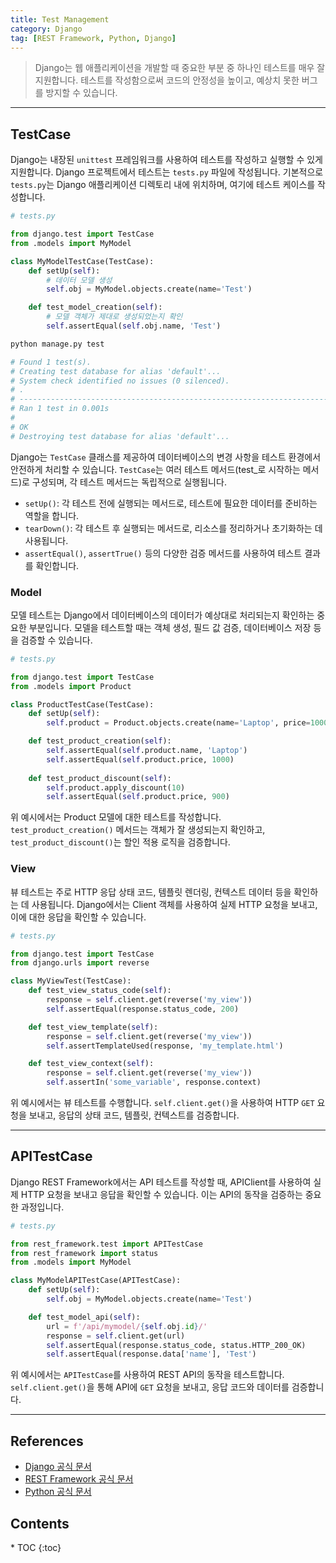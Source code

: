 ```yaml
---
title: Test Management
category: Django
tag: [REST Framework, Python, Django]
---
```


> Django는 웹 애플리케이션을 개발할 때 중요한 부분 중 하나인 테스트를 매우 잘 지원합니다. 테스트를 작성함으로써 코드의 안정성을 높이고, 예상치 못한 버그를 방지할 수 있습니다.

---

## TestCase
Django는 내장된 `unittest` 프레임워크를 사용하여 테스트를 작성하고 실행할 수 있게 지원합니다. Django 프로젝트에서 테스트는 `tests.py` 파일에 작성됩니다. 기본적으로 `tests.py`는 Django 애플리케이션 디렉토리 내에 위치하며, 여기에 테스트 케이스를 작성합니다.

```python
# tests.py

from django.test import TestCase
from .models import MyModel

class MyModelTestCase(TestCase):
    def setUp(self):
        # 데이터 모델 생성
        self.obj = MyModel.objects.create(name='Test')

    def test_model_creation(self):
        # 모델 객체가 제대로 생성되었는지 확인
        self.assertEqual(self.obj.name, 'Test')
```

```bash
python manage.py test

# Found 1 test(s).
# Creating test database for alias 'default'...
# System check identified no issues (0 silenced).
# .
# ----------------------------------------------------------------------
# Ran 1 test in 0.001s
# 
# OK
# Destroying test database for alias 'default'...
```

Django는 `TestCase` 클래스를 제공하여 데이터베이스의 변경 사항을 테스트 환경에서 안전하게 처리할 수 있습니다. `TestCase`는 여러 테스트 메서드(test_로 시작하는 메서드)로 구성되며, 각 테스트 메서드는 독립적으로 실행됩니다.

- `setUp()`: 각 테스트 전에 실행되는 메서드로, 테스트에 필요한 데이터를 준비하는 역할을 합니다.
- `tearDown()`: 각 테스트 후 실행되는 메서드로, 리소스를 정리하거나 초기화하는 데 사용됩니다.
- `assertEqual()`, `assertTrue()` 등의 다양한 검증 메서드를 사용하여 테스트 결과를 확인합니다.

### Model
모델 테스트는 Django에서 데이터베이스의 데이터가 예상대로 처리되는지 확인하는 중요한 부분입니다. 모델을 테스트할 때는 객체 생성, 필드 값 검증, 데이터베이스 저장 등을 검증할 수 있습니다.

```python
# tests.py

from django.test import TestCase
from .models import Product

class ProductTestCase(TestCase):
    def setUp(self):
        self.product = Product.objects.create(name='Laptop', price=1000)

    def test_product_creation(self):
        self.assertEqual(self.product.name, 'Laptop')
        self.assertEqual(self.product.price, 1000)
    
    def test_product_discount(self):
        self.product.apply_discount(10)
        self.assertEqual(self.product.price, 900)
```

위 예시에서는 Product 모델에 대한 테스트를 작성합니다. `test_product_creation()` 메서드는 객체가 잘 생성되는지 확인하고, `test_product_discount()`는 할인 적용 로직을 검증합니다.

### View
뷰 테스트는 주로 HTTP 응답 상태 코드, 템플릿 렌더링, 컨텍스트 데이터 등을 확인하는 데 사용됩니다. Django에서는 Client 객체를 사용하여 실제 HTTP 요청을 보내고, 이에 대한 응답을 확인할 수 있습니다.

```python
# tests.py

from django.test import TestCase
from django.urls import reverse

class MyViewTest(TestCase):
    def test_view_status_code(self):
        response = self.client.get(reverse('my_view'))
        self.assertEqual(response.status_code, 200)

    def test_view_template(self):
        response = self.client.get(reverse('my_view'))
        self.assertTemplateUsed(response, 'my_template.html')

    def test_view_context(self):
        response = self.client.get(reverse('my_view'))
        self.assertIn('some_variable', response.context)
```

위 예시에서는 뷰 테스트를 수행합니다. `self.client.get()`을 사용하여 HTTP `GET` 요청을 보내고, 응답의 상태 코드, 템플릿, 컨텍스트를 검증합니다.

---

## APITestCase
Django REST Framework에서는 API 테스트를 작성할 때, APIClient를 사용하여 실제 HTTP 요청을 보내고 응답을 확인할 수 있습니다. 이는 API의 동작을 검증하는 중요한 과정입니다.

```python
# tests.py

from rest_framework.test import APITestCase
from rest_framework import status
from .models import MyModel

class MyModelAPITestCase(APITestCase):
    def setUp(self):
        self.obj = MyModel.objects.create(name='Test')

    def test_model_api(self):
        url = f'/api/mymodel/{self.obj.id}/'
        response = self.client.get(url)
        self.assertEqual(response.status_code, status.HTTP_200_OK)
        self.assertEqual(response.data['name'], 'Test')
```

위 예시에서는 `APITestCase`를 사용하여 REST API의 동작을 테스트합니다. `self.client.get()`을 통해 API에 `GET` 요청을 보내고, 응답 코드와 데이터를 검증합니다.

---

## References
- [Django 공식 문서](https://www.djangoproject.com/)
- [REST Framework 공식 문서](https://www.django-rest-framework.org/)
- [Python 공식 문서](https://docs.python.org/3/)

<nav class='post-toc' markdown='1'>
  <h2>Contents</h2>
* TOC
{:toc}
</nav>
